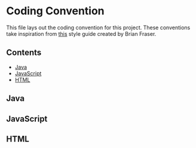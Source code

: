 # Coding Convention

This file lays out the coding convention for this project. These conventions take inspiration from [this](https://opencoursehub.cs.sfu.ca/bfraser/grav-cms/cmpt373/2019-7/links/files/CodeStyleGuide.html) style guide created by Brian Fraser.

## Contents

* [Java](#java)
* [JavaScript](#javascript)
* [HTML](#html)

## Java

## JavaScript

## HTML
